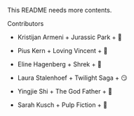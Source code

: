 This README needs more contents.

Contributors

- Kristijan Armeni + Jurassic Park + :eggplant:

- Pius Kern + Loving Vincent + :see_no_evil:

- Eline Hagenberg + Shrek + :baby_chick:

- Laura Stalenhoef + Twilight Saga + :smirk:

- Yingjie Shi + The God Father + :tomato:

- Sarah Kusch + Pulp Fiction + :bug:

